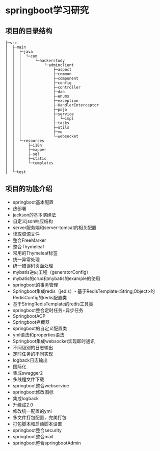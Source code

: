 # springboot学习研究
## 项目的目录结构
```
├─src
│  ├─main
│  │  ├─java
│  │  │  └─com
│  │  │      └─hackerstudy
│  │  │          └─adminclient
│  │  │              ├─aspect
│  │  │              ├─common
│  │  │              ├─component
│  │  │              ├─config
│  │  │              ├─controller
│  │  │              ├─dao
│  │  │              ├─enums
│  │  │              ├─exception
│  │  │              ├─HandlerInterceptor
│  │  │              ├─pojo
│  │  │              ├─service
│  │  │              │  └─impl
│  │  │              ├─tasks
│  │  │              ├─utils
│  │  │              ├─vo
│  │  │              └─websocket
│  │  └─resources
│  │      ├─i18n
│  │      ├─mapper
│  │      ├─sql
│  │      ├─static
│  │      └─templates
│  │        
│  └─test
```
## 项目的功能介绍
+ springboot基本配置
+ 热部署
+ jackson的基本演绎法
+ 自定义json响应结构
+ server服务端和server-tomcat的相关配置
+ 读取资源文件
+ 整合FreeMarker
+ 整合Thymeleaf
+ 常用的Thymeleaf标签
+ 统一异常处理
+ 统一错误码页面处理
+ mybatis逆向工程（generatorConfig）
+ mybatis的crud和mybatis的example的使用
+ springboot的事务管理
+ Springboot集成redis（jedis）- 基于RedisTemplate<String,Object>的RedisConfig的redis配置类
+ 基于StringRedisTemplate的redis工具类
+ springboot整合定时任务+异步任务
+ SpringbootAOP
+ Springboot拦截器
+ springboot的自定义配置类
+ yml语法和properties语法
+ Springboot集成websocket实现即时通讯
+ 不同级别的日志输出
+ 定时任务的不同实现
+ logback日志输出
+ 国际化
+ 集成swagger2
+ 多线程文件下载 
+ springboot整合webservice 
+ springboot修改图标
+ 集成logback
+ 升级成2.0
+ 修改统一配置的yml
+ 多文件打包配置，完美打包
+ 打包脚本和启动脚本设置
+ springboot整合security
+ springboot整合mail
+ springboot整合springbootAdmin